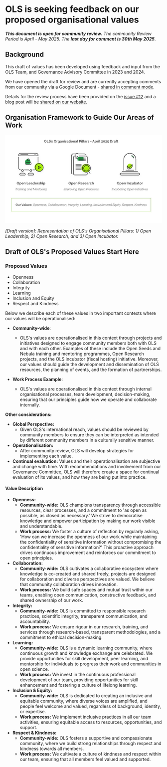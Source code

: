 # OLS is seeking feedback on our proposed organisational values

***This document is open for community review.***
*The community Review Period is April - May 2025. The **last day for comment is 30th May 2025***.

## Background

This draft of values has been developed using feedback and input from the OLS Team, and Governance Advisory Committee in 2023 and 2024.

We have opened the draft for review and are currently accepting comments from our community via a Google Document - [shared in comment mode](https://docs.google.com/document/d/1SeAqomXt_ZrTYUQydOmqLgnI8tGxtCpr22Wu9xm5Y9g/edit?tab=t.0).

Details for the review process have been provided on the [issue #12](https://github.com/open-life-science/ols-governance/issues/12) and a blog post will be [shared on our website](https://we-are-ols.org/posts.html).

## Organisation Framework to Guide Our Areas of Work

![OLS's organisation pillars include open leadership, open research and open incubation](../figures/2025-03-ols-pillar-draft.png)

*[Draft version]: Representation of OLS's Organisational Pillars: 1) Open Leadership, 2) Open Research, and 3) Open Incubator.*

## Draft of OLS's Proposed Values Start Here

### Proposed Values

- Openness
- Collaboration
- Integrity
- Learning
- Inclusion and Equity
- Respect and Kindness

Below we describe each of these values in two important contexts where our values will be operationalised:

* **Community-wide**:
   * OLS's values are operationalised in this context through projects and initiatives designed to engage community members both with OLS and with each other. Examples of these include the Open Seeds and Nebula training and mentoring programmes, Open Research projects, and the OLS incubator (fiscal hosting) initiative. Moreover, our values should guide the development and dissemination of OLS resources, the planning of events, and the formation of partnerships.

* **Work Process Example**:
   * OLS's values are operationalised in this context through internal organisational processes, team development, decision-making, ensuring that our principles guide how we operate and collaborate internally.

**Other considerations:**
   * **Global Perspective:**
       * Given OLS's international reach, values should be reviewed by community members to ensure they can be interpreted as intended by different community members in a culturally sensitive manner.
   * **Operationalisation:**
       * After community review, OLS will develop strategies for implementing each value. 
   * **Continual evaluation:** Values and their operationalisation are subjective and change with time. With recommendations and involvement from our Governance Committee, OLS will therefore create a space for continual evaluation of its values, and how they are being put into practice.

#### Value Description

* **Openness:**
    * **Community-wide:** OLS champions transparency through accessible resources, clear processes, and a commitment to 'as open as possible, as closed as necessary.' We strive to democratise knowledge and empower participation by making our work visible and understandable.
    * **Work process:** We foster a culture of reflection by regularly asking, 'How can we increase the openness of our work while maintaining the confidentiality of sensitive information without compromising the confidentiality of sensitive information?' This proactive approach drives continuous improvement and reinforces our commitment to open principles.
* **Collaboration:**
    * **Community-wide:** OLS cultivates a collaborative ecosystem where knowledge is co-created and shared freely, projects are designed for collaboration and diverse perspectives are valued. We believe that community collaboration drives innovation.
    * **Work process:** We build safe spaces and mutual trust within our teams, enabling open communication, constructive feedback, and shared ownership of our work.
* **Integrity:**
    * **Community-wide:** OLS is committed to responsible research practices, scientific integrity, transparent communication, and accountability.
    * **Work process:** We ensure rigour in our research, training, and services through research-based, transparent methodologies, and a commitment to ethical decision-making.
* **Learning:**
    * **Community-wide:** OLS is a dynamic learning community, where continuous growth and knowledge exchange are celebrated. We provide opportunities for skill development, peer learning, and mentorship for individuals to progress their work and communities in open science.
    * **Work process:** We invest in the continuous professional development of our team, providing opportunities for skill enhancement and fostering a culture of lifelong learning.
* **Inclusion & Equity:**
    * **Community-wide:** OLS is dedicated to creating an inclusive and equitable community, where diverse voices are amplified, and people feel welcome and valued, regardless of background, identity, or expertise.
    * **Work process:** We implement inclusive practices in all our team activities, ensuring equitable access to resources, opportunities, and support.
* **Respect & Kindness:**
    * **Community-wide:** OLS fosters a supportive and compassionate community, where we build strong relationships through respect and kindness towards all members.
    * **Work process:** We cultivate a culture of kindness and respect within our team, ensuring that all members feel valued and supported.
